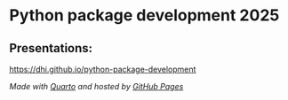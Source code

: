 # Python package development 2025

## Presentations:

<https://dhi.github.io/python-package-development>

*Made with [Quarto](https://quarto.org/) and hosted by [GitHub Pages](https://pages.github.com/)*
